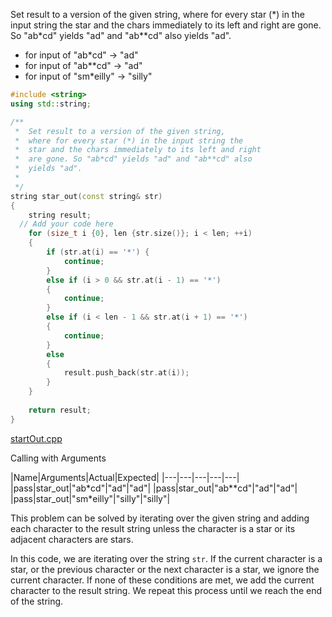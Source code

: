 
Set result to a version of the given string, where for every star (\*) in the input string the star and the chars immediately to its left and right are gone. So "ab\*cd" yields "ad" and "ab**cd" also yields "ad".

* for input of "ab*cd" → "ad"
* for input of "ab**cd" → "ad"
* for input of "sm*eilly" → "silly"

```cpp
#include <string>
using std::string;

/**
 *  Set result to a version of the given string, 
 *  where for every star (*) in the input string the 
 *  star and the chars immediately to its left and right 
 *  are gone. So "ab*cd" yields "ad" and "ab**cd" also 
 *  yields "ad".
 *
 */
string star_out(const string& str)
{
    string result;
  // Add your code here
    for (size_t i {0}, len {str.size()}; i < len; ++i)
    {
        if (str.at(i) == '*') {
            continue;
        }
        else if (i > 0 && str.at(i - 1) == '*')
        {
            continue;
        }
        else if (i < len - 1 && str.at(i + 1) == '*')
        {
            continue;
        }
        else
        {
            result.push_back(str.at(i));
        }
    } 
    
    return result;
}
```

[startOut.cpp](https://codecheck.io/files/2302092225owznnm3sirjg9i9uhe865n00)

Calling with Arguments

|Name|Arguments|Actual|Expected|
|---|---|---|---|---|
|pass|star_out|"ab\*cd"|"ad"|"ad"|
|pass|star_out|"ab\*\*cd"|"ad"|"ad"|
|pass|star_out|"sm\*eilly"|"silly"|"silly"|

This problem can be solved by iterating over the given string and adding each character to the result string unless the character is a star or its adjacent characters are stars.

In this code, we are iterating over the string `str`. If the current character is a star, or the previous character or the next character is a star, we ignore the current character. If none of these conditions are met, we add the current character to the result string. We repeat this process until we reach the end of the string.